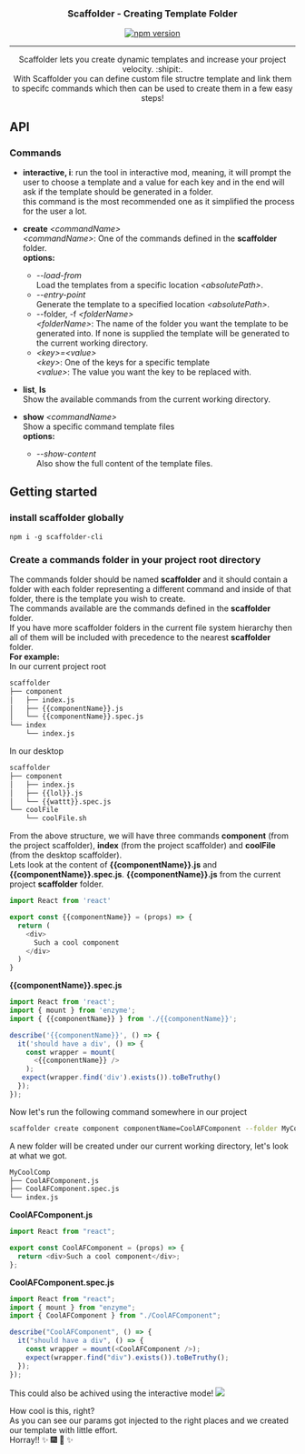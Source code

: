 <h3 align="center">Scaffolder - Creating Template Folder</h3>

<div align="center">

[![npm version](https://badge.fury.io/js/ctf-cli.svg)](https://badge.fury.io/js/scaffolder-cli)

</div>

---

<p align="center"> 
  Scaffolder lets you create dynamic templates and increase your project velocity. :shipit:.        <br/>
  With Scaffolder you can define custom file structre template and link them to specifc commands which then can be used to create them in a few easy steps!
  <br> 
</p>

## API

### Commands

- **interactive, i**: run the tool in interactive mod, meaning, it will prompt the user to choose a template and a value for each key and in the end will ask if the template should be generated in a folder.  
  this command is the most recommended one as it simplified the process for the user a lot.

- **create** _\<commandName>_  
   _\<commandName>_: One of the commands defined in the **scaffolder** folder. <br/>**options:**
  - _--load-from_  
    Load the templates from a specific location _\<absolutePath>_.
  - _--entry-point_  
    Generate the template to a specified location _\<absolutePath>_.
  - --folder, -f _\<folderName>_  
    _\<folderName>_: The name of the folder you want the template to be generated into. If none is supplied the template will be generated to the current working directory.
  - _\<key>=\<value>_  
    _\<key>_: One of the keys for a specific template  
    _\<value>_: The value you want the key to be replaced with.
- **list**, **ls**  
  Show the available commands from the current working directory.
- **show** _\<commandName>_  
  Show a specific command template files  
  **options:**
  - _--show-content_  
    Also show the full content of the template files.

## Getting started

### install scaffolder globally

```npm
npm i -g scaffolder-cli
```

### Create a commands folder in your project root directory

The commands folder should be named **scaffolder** and it should contain a folder with each folder representing a different command and inside of that folder, there is the template you wish to create.  
The commands available are the commands defined in the **scaffolder** folder.  
If you have more scaffolder folders in the current file system hierarchy then all of them will be included with precedence to the nearest **scaffolder** folder.  
**For example:**  
In our current project root

```bash
scaffolder
├── component
│   ├── index.js
│   ├── {{componentName}}.js
│   └── {{componentName}}.spec.js
└── index
    └── index.js
```

In our desktop

```bash
scaffolder
├── component
│   ├── index.js
│   ├── {{lol}}.js
│   └── {{wattt}}.spec.js
└── coolFile
    └── coolFile.sh
```

From the above structure, we will have three commands **component** (from the project scaffolder), **index** (from the project scaffolder) and **coolFile** (from the desktop scaffolder).  
Lets look at the content of **{{componentName}}.js** and **{{componentName}}.spec.js**.
**{{componentName}}.js** from the current project **scaffolder** folder.

```javascript
import React from 'react'

export const {{componentName}} = (props) => {
  return (
    <div>
      Such a cool component
    </div>
  )
}
```

**{{componentName}}.spec.js**

```javascript
import React from 'react';
import { mount } from 'enzyme';
import { {{componentName}} } from './{{componentName}}';

describe('{{componentName}}', () => {
  it('should have a div', () => {
    const wrapper = mount(
      <{{componentName}} />
    );
   expect(wrapper.find('div').exists()).toBeTruthy()
  });
});
```

Now let's run the following command somewhere in our project

```bash
scaffolder create component componentName=CoolAFComponent --folder MyCoolComp
```

A new folder will be created under our current working directory, let's look at what we got.

```bash
MyCoolComp
├── CoolAFComponent.js
├── CoolAFComponent.spec.js
└── index.js
```

**CoolAFComponent.js**

```javascript
import React from "react";

export const CoolAFComponent = (props) => {
  return <div>Such a cool component</div>;
};
```

**CoolAFComponent.spec.js**

```javascript
import React from "react";
import { mount } from "enzyme";
import { CoolAFComponent } from "./CoolAFComponent";

describe("CoolAFComponent", () => {
  it("should have a div", () => {
    const wrapper = mount(<CoolAFComponent />);
    expect(wrapper.find("div").exists()).toBeTruthy();
  });
});
```

This could also be achived using the interactive mode!
![](ctf-comp.gif)

How cool is this, right?  
As you can see our params got injected to the right places and we created our template with little effort.  
Horray!! :sparkles: :fireworks: :sparkler: :sparkles:
